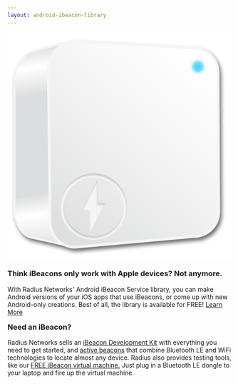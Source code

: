 ```yaml
---
layout: android-ibeacon-library
---
```


<img src="images/ibeacon.png" class="ibeacon">
<div class="pull-right">
<h3>Think iBeacons only work with Apple devices?  Not anymore.</h3>
<p>With Radius Networks' Android iBeacon Service library, you can make Android versions of your iOS apps that use iBeacons, or come up with new Android-only creations.  Best of all, the library is available for FREE!  <a href='https://github.com/RadiusNetworks/android-ibeacon-service/blob/master/README.md'>Learn More</a><p>
</div>
<h3 style="margin-top: 15px;">Need an iBeacon?</h3>
<p>Radius Networks sells an <a href='/ibeacon/ibeacon-development-kit.html'>iBeacon Development Kit</a> with everything you need to get started, and  <a href='http://www.radiusnetworks.com/ibeacon.html'>active beacons</a> that combine Bluetooth LE and WiFi technologies to locate almost any device.  Radius also provides testing tools, like our <a href='/ibeacon/virtual.html'>FREE
iBeacon virtual machine.</a>  Just
plug in a Bluetooth LE dongle to your laptop and fire up the virtual machine.
</p>
